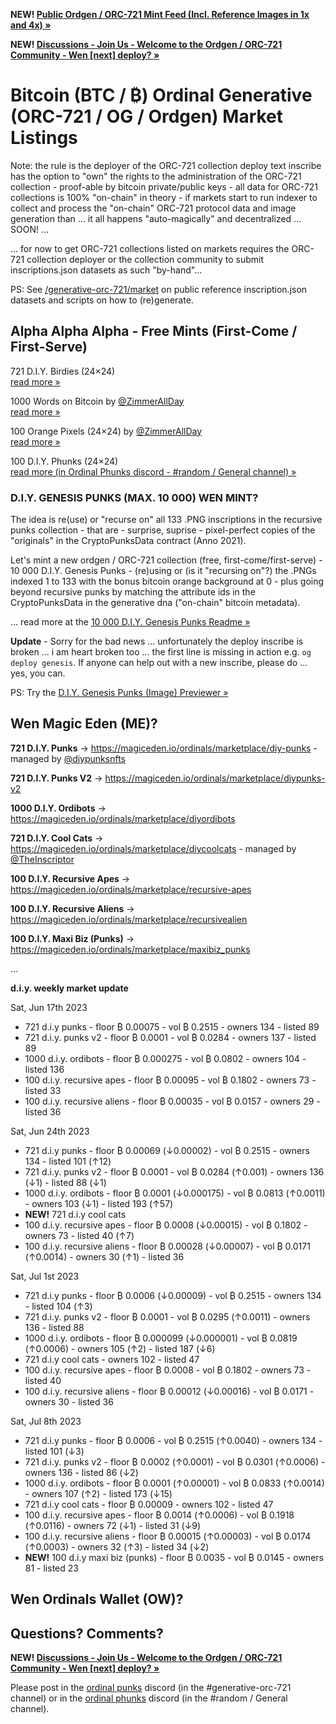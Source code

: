 
**NEW!  [Public Ordgen / ORC-721 Mint Feed (Incl. Reference Images in 1x and 4x) »](https://orc721.github.io)**

**NEW!  [Discussions - Join Us - Welcome to the Ordgen / ORC-721 Community - Wen [next] deploy? »](https://github.com/orc721/market/discussions)**


 
# Bitcoin (BTC / ₿) Ordinal Generative (ORC-721 / OG / Ordgen) Market Listings

Note:   the rule is
the deployer of the ORC-721 collection deploy text inscribe
has the option to "own" the
rights to the administration of the ORC-721 collection -
proof-able by bitcoin private/public keys -
all data for ORC-721 collections is 100% "on-chain" in theory -
if markets start to run indexer to collect and process the "on-chain" ORC-721 protocol data and image generation than ... it all happens "auto-magically" and decentralized ... SOON! ...

... for now to get ORC-721 collections listed on markets
requires the ORC-721 collection deployer or the collection community
to submit inscriptions.json datasets as such "by-hand"...


PS:  See [/generative-orc-721/market](https://github.com/ordbase/generative-orc-721/tree/master/market)  on public reference inscription.json datasets and scripts on how to (re)generate.



## Alpha Alpha Alpha - Free Mints (First-Come / First-Serve)

721 D.I.Y. Birdies (24×24) <br> [read more »](https://github.com/ordbase/generative-orc-721/tree/master/diybirdies)

1000 Words on Bitcoin by  [@ZimmerAllDay](https://twitter.com/zimmerallday)  <br> [read more »](https://github.com/ZimmerAllDay/btcwords)

100 Orange Pixels (24×24) by  [@ZimmerAllDay](https://twitter.com/zimmerallday)  <br> [read more »](https://github.com/ZimmerAllDay/orangepixels)

100 D.I.Y. Phunks (24×24) <br> [read more (in Ordinal Phunks discord - #random / General channel) »](https://twitter.com/OrdinalPhunksV0)


### D.I.Y. GENESIS PUNKS (MAX. 10 000) WEN MINT? 

<!-- NOW - FREE, FIRST-COME/FIRST-SERVE 
-->

The idea is re(use) or "recurse on" all 133 .PNG inscriptions in
the recursive punks collection - 
that are - surprise, suprise -  pixel-perfect copies of 
the "originals" in the CryptoPunksData contract (Anno 2021).

Let's mint a new ordgen / ORC-721 collection (free, first-come/first-serve) - 10 000 D.I.Y. Genesis Punks - (re)using or (is it "recursing on"?) the .PNGs indexed 1 to 133 with the bonus bitcoin orange background at 0 - plus going beyond recursive punks 
by matching the attribute ids in the CryptoPunksData in the generative dna ("on-chain" bitcoin metadata).

... read more at the [10 000 D.I.Y. Genesis Punks Readme »](https://github.com/ordbase/generative-orc-721/tree/master/genesis)

**Update** - Sorry for the bad news ...  unfortunately the deploy inscribe is broken ... i am heart broken too ...
the first line is missing in action e.g.  `og deploy genesis`.   If anyone can help out with a new inscribe, please do ... yes, you can.

PS:  Try the [D.I.Y. Genesis Punks (Image) Previewer »](https://ordbase.github.io/generative-orc-721/genesis)



<!--
## Wen Deploy?  What's Upcoming?
 
100 D.I.Y. Recursive Zombies (24×24) - SOON!    - Part Three of Trilogy - D.I.Y. Apes / Aliens / Zombies

100 D.I.Y. Recursive Orangutans - Apes Vol. 2 (24×24) - SOON!  
-->

<!--
100 D.I.Y. Recursive Martians - Aliens Vol. 2 (24×24) - SOON! <br> [read more »](https://github.com/ordbase/generative-orc-721/tree/master/diymartians)
-->



##  Wen Magic Eden (ME)?


**721 D.I.Y. Punks**  -> <https://magiceden.io/ordinals/marketplace/diy-punks>   - managed by [@diypunksnfts](https://twitter.com/diypunksnfts)

**721 D.I.Y. Punks V2** -> <https://magiceden.io/ordinals/marketplace/diypunks-v2>

**1000 D.I.Y. Ordibots** -> <https://magiceden.io/ordinals/marketplace/diyordibots>

**721 D.I.Y. Cool Cats** -> <https://magiceden.io/ordinals/marketplace/diycoolcats>   - managed by [@TheInscriptor](https://twitter.com/TheInscriptor)

**100 D.I.Y. Recursive Apes** -> <https://magiceden.io/ordinals/marketplace/recursive-apes>

**100 D.I.Y. Recursive Aliens** -> <https://magiceden.io/ordinals/marketplace/recursivealien>


**100 D.I.Y. Maxi Biz (Punks)** -> <https://magiceden.io/ordinals/marketplace/maxibiz_punks>


...

**d.i.y. weekly market update**

Sat, Jun 17th 2023

- 721 d.i.y punks - floor ₿ 0.00075  - vol ₿ 0.2515 - owners 134 - listed 89 
- 721 d.i.y. punks v2  - floor ₿ 0.0001   - vol ₿ 0.0284  - owners 137 - listed 89 
- 1000 d.i.y. ordibots - floor ₿ 0.000275  - vol ₿ 0.0802 - owners 104 - listed 136 
- 100 d.i.y. recursive apes - floor ₿ 0.00095 -  vol ₿ 0.1802  - owners 73 - listed 33 
- 100 d.i.y. recursive aliens - floor  ₿ 0.00035 - vol ₿ 0.0157  - owners 29 - listed 36 



Sat, Jun 24th 2023

- 721 d.i.y punks - floor ₿ 0.00069 (↓0.00002) - vol ₿ 0.2515 - owners 134 - listed 101 (↑12)
- 721 d.i.y. punks v2 - floor ₿ 0.0001 - vol ₿ 0.0284 (↑0.001) - owners 136 (↓1) - listed 88 (↓1)
- 1000 d.i.y. ordibots - floor ₿ 0.0001 (↓0.000175) - vol ₿ 0.0813 (↑0.0011) - owners 103 (↓1) - listed 193 (↑57)
- **NEW!**  721 d.i.y cool cats 
- 100 d.i.y. recursive apes - floor ₿ 0.0008 (↓0.00015) - vol ₿ 0.1802 - owners 73 - listed 40 (↑7)
- 100 d.i.y. recursive aliens - floor ₿ 0.00028 (↓0.00007) - vol ₿ 0.0171 (↑0.0014) - owners 30 (↑1) - listed 36 


Sat, Jul 1st 2023

- 721 d.i.y punks - floor ₿ 0.0006 (↓0.00009) - vol ₿ 0.2515 - owners 134 - listed 104 (↑3)
- 721 d.i.y. punks v2 - floor ₿ 0.0001 - vol ₿ 0.0295 (↑0.0011) - owners 136  - listed 88 
- 1000 d.i.y. ordibots - floor ₿ 0.000099 (↓0.000001) - vol ₿ 0.0819 (↑0.0006) - owners 105 (↑2) - listed 187 (↓6)
- 721 d.i.y cool cats  -   owners 102 - listed 47
- 100 d.i.y. recursive apes - floor ₿ 0.0008  - vol ₿ 0.1802 - owners 73 - listed 40 
- 100 d.i.y. recursive aliens - floor ₿ 0.00012 (↓0.00016) - vol ₿ 0.0171 - owners 30  - listed 36 


Sat, Jul 8th 2023

- 721 d.i.y punks - floor ₿ 0.0006 - vol ₿ 0.2515 (↑0.0040) - owners 134 - listed 101 (↓3)
- 721 d.i.y. punks v2 - floor ₿ 0.0002 (↑0.0001) - vol ₿ 0.0301 (↑0.0006) - owners 136  - listed 86 (↓2) 
- 1000 d.i.y. ordibots - floor ₿ 0.0001 (↑0.00001) - vol ₿ 0.0833 (↑0.0014) - owners 107 (↑2) - listed 173 (↓15)
- 721 d.i.y cool cats  - floor ₿ 0.00009 -  owners 102 - listed 47
- 100 d.i.y. recursive apes - floor ₿ 0.0014 (↑0.0006)  - vol ₿ 0.1918 (↑0.0116) - owners 72 (↓1) - listed 31 (↓9) 
- 100 d.i.y. recursive aliens - floor ₿ 0.00015 (↑0.00003) - vol ₿ 0.0174 (↑0.0003) - owners 32 (↑3)  - listed 34 (↓2) 
- **NEW!**   100 d.i.y maxi biz (punks) -  floor ₿ 0.0035 - vol ₿ 0.0145 - owners 81 - listed  23





## Wen Ordinals Wallet  (OW)?









## Questions? Comments?


**NEW! [Discussions - Join Us - Welcome to the Ordgen / ORC-721 Community - Wen [next] deploy? »](https://github.com/orc721/market/discussions)**


Please post in the [ordinal punks](https://ordinalpunks.com) discord (in the #generative-orc-721 channel)
or in the [ordinal phunks](https://twitter.com/OrdinalPhunksV0) discord (in the #random / General channel).
